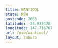 ```yaml
---
title: WANTIOOL
state: NSW
postcode: 2663
latitude: -34.933478
longitude: 147.716767
url: /nsw/wantiool/
layout: suburb
---
```

